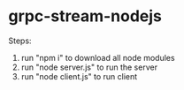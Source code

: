 # grpc-stream-nodejs

Steps:
1. run "npm i" to download all node modules
2. run "node server.js" to run the server
3. run "node client.js" to run client
